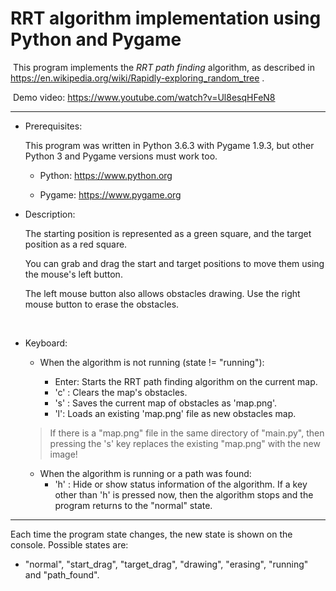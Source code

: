 # RRT algorithm implementation using Python and Pygame

​	This program implements the *RRT path finding* algorithm, as described in https://en.wikipedia.org/wiki/Rapidly-exploring_random_tree .

​	Demo video: https://www.youtube.com/watch?v=Ul8esqHFeN8

- - -

 - Prerequisites:

    This program was written in Python 3.6.3 with Pygame 1.9.3, but other Python 3 and Pygame versions must work too.

    - Python: https://www.python.org

    - Pygame: https://www.pygame.org

      

  - Description:

      The starting position is represented as a green square, and the target position as a red square.

      You can grab and drag the start and target positions to move them using the mouse's left button.

      The left mouse button also allows obstacles drawing. Use the right mouse button to erase the obstacles.

​    

  - Keyboard:

    - When the algorithm is not running (state != "running"):

      - Enter: Starts the RRT path finding algorithm on the current map.
      - 'c' : Clears the map's obstacles.
      - 's' : Saves the current map of obstacles as 'map.png'.
      - 'l': Loads an existing 'map.png' file as new obstacles map.

    > If there is a "map.png" file in the same directory of "main.py", then pressing the 's' key replaces the existing "map.png" with the new image! 

    - When the algorithm is running or a path was found:
      - 'h' : Hide or show status information of the algorithm. If a key other than 'h' is pressed now, then the algorithm stops and the program returns to the "normal" state.

------

Each time the program state changes, the new state is shown on the console.
Possible states are:

   - "normal", "start_drag", "target_drag", "drawing", "erasing", "running" and "path_found".

